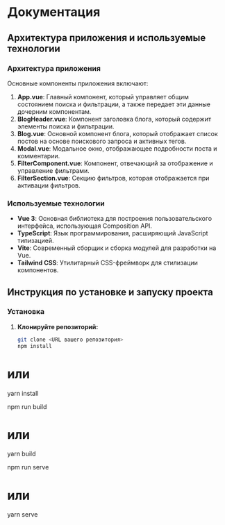 # Документация

## Архитектура приложения и используемые технологии

### Архитектура приложения

Основные компоненты приложения включают:

1. **App.vue**: Главный компонент, который управляет общим состоянием поиска и фильтрации, а также передает эти данные дочерним компонентам.
2. **BlogHeader.vue**: Компонент заголовка блога, который содержит элементы поиска и фильтрации.
3. **Blog.vue**: Основной компонент блога, который отображает список постов на основе поискового запроса и активных тегов.
4. **Modal.vue**: Модальное окно, отображающее подробности поста и комментарии.
5. **FilterComponent.vue**: Компонент, отвечающий за отображение и управление фильтрами.
6. **FilterSection.vue**: Секцию фильтров, которая отображается при активации фильтров.

### Используемые технологии

- **Vue 3**: Основная библиотека для построения пользовательского интерфейса, использующая Composition API.
- **TypeScript**: Язык программирования, расширяющий JavaScript типизацией.
- **Vite**: Современный сборщик и сборка модулей для разработки на Vue.
- **Tailwind CSS**: Утилитарный CSS-фреймворк для стилизации компонентов.

## Инструкция по установке и запуску проекта

### Установка

1. **Клонируйте репозиторий:**

   ```bash
   git clone <URL вашего репозитория>
   npm install
   ```

# или

yarn install

npm run build

# или

yarn build

npm run serve

# или

yarn serve
